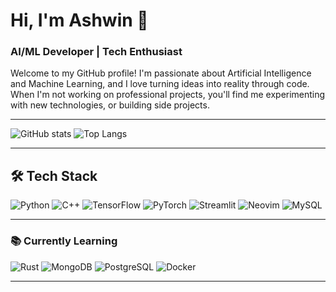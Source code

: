 # Hi, I'm Ashwin 👋

### AI/ML Developer | Tech Enthusiast

<!--
![GitHub followers](https://img.shields.io/github/followers/AshwinDEM?style=social)
![GitHub stars](https://img.shields.io/github/stars/AshwinDEM?style=social)
-->
Welcome to my GitHub profile! I'm passionate about Artificial Intelligence and Machine Learning, and I love turning ideas into reality through code. When I'm not working on professional projects, you'll find me experimenting with new technologies, or building side projects.

---
![GitHub stats](https://github-readme-stats.vercel.app/api?username=AshwinDEM&show_icons=true&theme=radical&hide=issues&show=reviews)
![Top Langs](https://github-readme-stats.vercel.app/api/top-langs/?username=AshwinDEM&layout=compact&theme=radical)

---

## 🛠️ **Tech Stack**
![Python](https://img.shields.io/badge/Python-3776AB?style=for-the-badge&logo=python&logoColor=white) ![C++](https://img.shields.io/badge/C++-00599C?style=for-the-badge&logo=cplusplus&logoColor=white) ![TensorFlow](https://img.shields.io/badge/TensorFlow-FF6F00?style=for-the-badge&logo=tensorflow&logoColor=white)
![PyTorch](https://img.shields.io/badge/PyTorch-EE4C2C?style=for-the-badge&logo=pytorch&logoColor=white) ![Streamlit](https://img.shields.io/badge/Streamlit-FF4B4B?style=for-the-badge&logo=streamlit&logoColor=white) ![Neovim](https://img.shields.io/badge/Neovim-57A143?style=for-the-badge&logo=neovim&logoColor=white)
![MySQL](https://img.shields.io/badge/MySQL-4479A1?style=for-the-badge&logo=mysql&logoColor=white)



---
<!--
## 🚀 My Projects

### 🌟 **[Project 1: Neural Dataset Search](https://github.com/friendsusername/neural-dataset-search)**
Collaborated on a neural dataset search engine using vector embeddings and neural search algorithms. The project is hosted on my friend's GitHub, and you can check it out [here](https://github.com/friendsusername/neural-dataset-search).

### 🌟 **[Project 2: ConstGPT](https://github.com/yourusername/project2)**
A language model for students to ask questions and get concise, varied answers with real-time feedback integration.

### 🌟 **[Project 3: UAV Collision Avoidance](https://github.com/yourusername/project3)**
An advanced UAV collision avoidance system using RRT, Sparrow Search, Boids Algorithm, and RMADER.

---
-->



### 📚 Currently Learning
![Rust](https://img.shields.io/badge/Rust-000000?style=for-the-badge&logo=rust&logoColor=white) ![MongoDB](https://img.shields.io/badge/MongoDB-47A248?style=for-the-badge&logo=mongodb&logoColor=white)
![PostgreSQL](https://img.shields.io/badge/PostgreSQL-336791?style=for-the-badge&logo=postgresql&logoColor=white) ![Docker](https://img.shields.io/badge/Docker-2496ED?style=for-the-badge&logo=docker&logoColor=white)




---

<!--
## 📫 **Contact Me**

- **LinkedIn**: [Your LinkedIn](https://linkedin.com/in/yourprofile)
- **Twitter**: [@yourusername](https://twitter.com/yourusername)
- **Email**: youremail@example.com

---
-->




<!--
**AshwinDEM/AshwinDEM** is a ✨ _special_ ✨ repository because its `README.md` (this file) appears on your GitHub profile.

Here are some ideas to get you started:

- 🔭 I’m currently working on ...
- 🌱 I’m currently learning ...
- 👯 I’m looking to collaborate on ...
- 🤔 I’m looking for help with ...
- 💬 Ask me about ...
- 📫 How to reach me: ...
- 😄 Pronouns: ...
- ⚡ Fun fact: ...
-->
